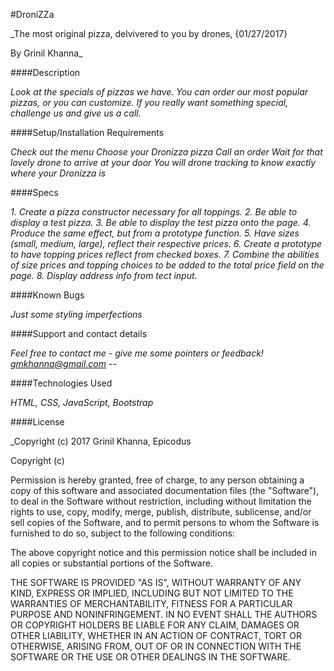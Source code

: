 #DroniZZa

_The most original pizza, delvivered to you by drones, {01/27/2017}

By Grinil Khanna_

####Description

_Look at the specials of pizzas we have. You can order our most popular pizzas, or you can customize. If you really want something special, challenge us and give us a call._

####Setup/Installation Requirements

_Check out the menu
Choose your Dronizza pizza
Call an order
Wait for that lovely drone to arrive at your door
You will drone tracking to know exactly where your Dronizza is_

####Specs

_1. Create a pizza constructor necessary for all toppings.
2. Be able to display a test pizza.
3. Be able to display the test pizza onto the page.
4. Produce the same effect, but from a prototype function.
5. Have sizes (small, medium, large), reflect their respective prices.
6. Create a prototype to have topping prices reflect from checked boxes.
7. Combine the abilities of size prices and topping choices to be added to the total price field on the page.
8. Display address info from tect input._

####Known Bugs

_Just some styling imperfections_


####Support and contact details

_Feel free to contact me - give me some pointers or feedback! gmkhanna@gmail.com --_

####Technologies Used

_HTML, CSS, JavaScript, Bootstrap_

####License

_Copyright (c) 2017 Grinil Khanna, Epicodus

Copyright (c)

Permission is hereby granted, free of charge, to any person obtaining a copy of this software and associated documentation files (the "Software"), to deal in the Software without restriction, including without limitation the rights to use, copy, modify, merge, publish, distribute, sublicense, and/or sell copies of the Software, and to permit persons to whom the Software is furnished to do so, subject to the following conditions:

The above copyright notice and this permission notice shall be included in all copies or substantial portions of the Software.

THE SOFTWARE IS PROVIDED "AS IS", WITHOUT WARRANTY OF ANY KIND, EXPRESS OR IMPLIED, INCLUDING BUT NOT LIMITED TO THE WARRANTIES OF MERCHANTABILITY, FITNESS FOR A PARTICULAR PURPOSE AND NONINFRINGEMENT. IN NO EVENT SHALL THE AUTHORS OR COPYRIGHT HOLDERS BE LIABLE FOR ANY CLAIM, DAMAGES OR OTHER LIABILITY, WHETHER IN AN ACTION OF CONTRACT, TORT OR OTHERWISE, ARISING FROM, OUT OF OR IN CONNECTION WITH THE SOFTWARE OR THE USE OR OTHER DEALINGS IN THE SOFTWARE.
